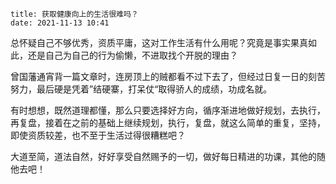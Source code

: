 ```
title: 获取健康向上的生活很难吗？
date: 2021-11-13 10:41
```


总怀疑自己不够优秀，资质平庸，这对工作生活有什么用呢？究竟是事实果真如此，还是自己为自己的行为偷懒，不进取找个开脱的理由？

曾国藩通宵背一篇文章时，连房顶上的贼都看不过下去了，但经过日复一日的刻苦努力，最后硬是凭着”结硬寨，打呆仗“取得骄人的成绩，功成名就。

有时想想，既然道理都懂，那么只要选择好方向，循序渐进地做好规划，去执行，再复盘，接着在之前的基础上继续规划，执行，复盘，就这么简单的重复，坚持，即使资质较差，也不至于生活过得很糟糕吧？

大道至简，道法自然，好好享受自然赐予的一切，做好每日精进的功课，其他的随他去吧！

